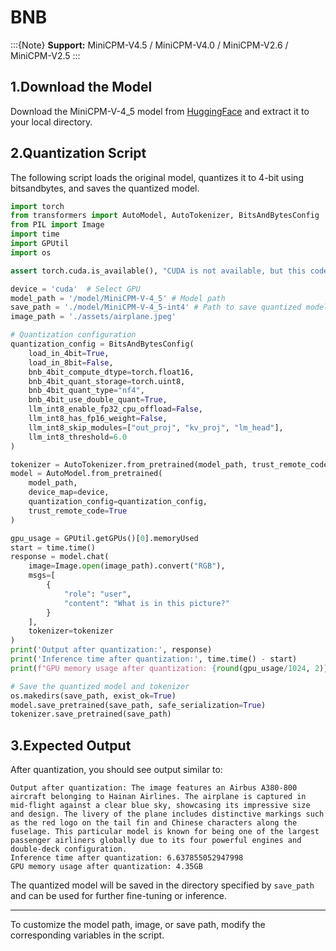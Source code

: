 # BNB

:::{Note}
**Support:** MiniCPM-V4.5 / MiniCPM-V4.0 / MiniCPM-V2.6 / MiniCPM-V2.5
:::


## 1.Download the Model

Download the MiniCPM-V-4_5 model from [HuggingFace](https://huggingface.co/openbmb/MiniCPM-V-4_5) and extract it to your local directory.

## 2.Quantization Script

The following script loads the original model, quantizes it to 4-bit using bitsandbytes, and saves the quantized model.

```python
import torch
from transformers import AutoModel, AutoTokenizer, BitsAndBytesConfig
from PIL import Image
import time
import GPUtil
import os

assert torch.cuda.is_available(), "CUDA is not available, but this code requires a GPU."

device = 'cuda'  # Select GPU
model_path = '/model/MiniCPM-V-4_5' # Model path
save_path = './model/MiniCPM-V-4_5-int4' # Path to save quantized model
image_path = './assets/airplane.jpeg'

# Quantization configuration
quantization_config = BitsAndBytesConfig(
    load_in_4bit=True,
    load_in_8bit=False,
    bnb_4bit_compute_dtype=torch.float16,
    bnb_4bit_quant_storage=torch.uint8,
    bnb_4bit_quant_type="nf4",
    bnb_4bit_use_double_quant=True,
    llm_int8_enable_fp32_cpu_offload=False,
    llm_int8_has_fp16_weight=False,
    llm_int8_skip_modules=["out_proj", "kv_proj", "lm_head"],
    llm_int8_threshold=6.0
)

tokenizer = AutoTokenizer.from_pretrained(model_path, trust_remote_code=True)
model = AutoModel.from_pretrained(
    model_path,
    device_map=device,
    quantization_config=quantization_config,
    trust_remote_code=True
)

gpu_usage = GPUtil.getGPUs()[0].memoryUsed  
start = time.time()
response = model.chat(
    image=Image.open(image_path).convert("RGB"),
    msgs=[
        {
            "role": "user",
            "content": "What is in this picture?"
        }
    ],
    tokenizer=tokenizer
)
print('Output after quantization:', response)
print('Inference time after quantization:', time.time() - start)
print(f"GPU memory usage after quantization: {round(gpu_usage/1024, 2)}GB")

# Save the quantized model and tokenizer
os.makedirs(save_path, exist_ok=True)
model.save_pretrained(save_path, safe_serialization=True)
tokenizer.save_pretrained(save_path)
```

## 3.Expected Output

After quantization, you should see output similar to:

```
Output after quantization: The image features an Airbus A380-800 aircraft belonging to Hainan Airlines. The airplane is captured in mid-flight against a clear blue sky, showcasing its impressive size and design. The livery of the plane includes distinctive markings such as the red logo on the tail fin and Chinese characters along the fuselage. This particular model is known for being one of the largest passenger airliners globally due to its four powerful engines and double-deck configuration.
Inference time after quantization: 6.637855052947998
GPU memory usage after quantization: 4.35GB
```

The quantized model will be saved in the directory specified by `save_path` and can be used for further fine-tuning or inference.

---
To customize the model path, image, or save path, modify the corresponding variables in the script.